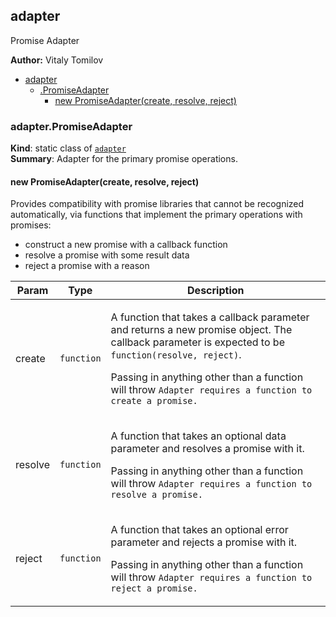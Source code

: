 <a name="module_adapter"></a>
## adapter
Promise Adapter

**Author:** Vitaly Tomilov  

* [adapter](#module_adapter)
    * [.PromiseAdapter](#module_adapter.PromiseAdapter)
        * [new PromiseAdapter(create, resolve, reject)](#new_module_adapter.PromiseAdapter_new)

<a name="module_adapter.PromiseAdapter"></a>
### adapter.PromiseAdapter
**Kind**: static class of <code>[adapter](#module_adapter)</code>  
**Summary**: Adapter for the primary promise operations.  
<a name="new_module_adapter.PromiseAdapter_new"></a>
#### new PromiseAdapter(create, resolve, reject)
Provides compatibility with promise libraries that cannot be recognized automatically,via functions that implement the primary operations with promises: - construct a new promise with a callback function - resolve a promise with some result data - reject a promise with a reason

<table>
  <thead>
    <tr>
      <th>Param</th><th>Type</th><th>Description</th>
    </tr>
  </thead>
  <tbody>
<tr>
    <td>create</td><td><code>function</code></td><td><p>A function that takes a callback parameter and returns a new promise object.
The callback parameter is expected to be <code>function(resolve, reject)</code>.</p>
<p>Passing in anything other than a function will throw <code>Adapter requires a function to create a promise.</code></p>
</td>
    </tr><tr>
    <td>resolve</td><td><code>function</code></td><td><p>A function that takes an optional data parameter and resolves a promise with it.</p>
<p>Passing in anything other than a function will throw <code>Adapter requires a function to resolve a promise.</code></p>
</td>
    </tr><tr>
    <td>reject</td><td><code>function</code></td><td><p>A function that takes an optional error parameter and rejects a promise with it.</p>
<p>Passing in anything other than a function will throw <code>Adapter requires a function to reject a promise.</code></p>
</td>
    </tr>  </tbody>
</table>

